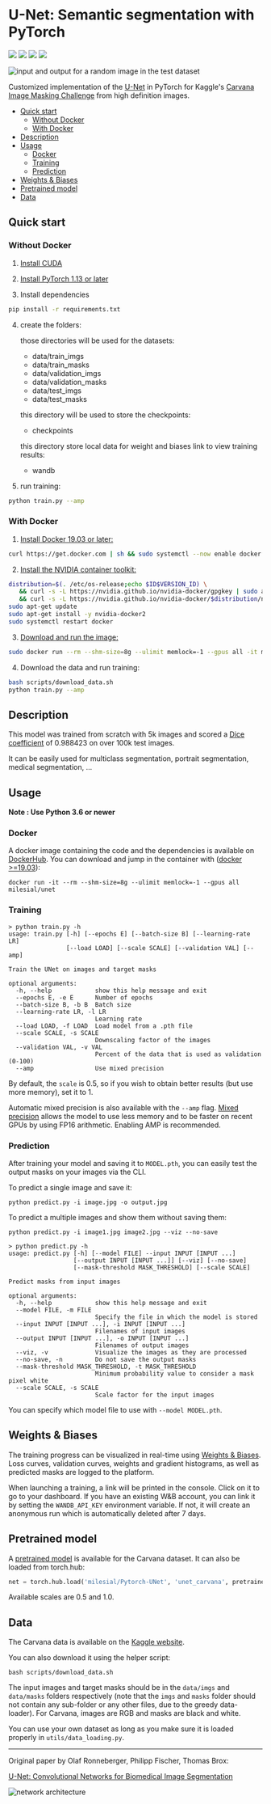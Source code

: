 # U-Net: Semantic segmentation with PyTorch
<a href="#"><img src="https://img.shields.io/github/actions/workflow/status/milesial/PyTorch-UNet/main.yml?logo=github&style=for-the-badge" /></a>
<a href="https://hub.docker.com/r/milesial/unet"><img src="https://img.shields.io/badge/docker%20image-available-blue?logo=Docker&style=for-the-badge" /></a>
<a href="https://pytorch.org/"><img src="https://img.shields.io/badge/PyTorch-v1.13+-red.svg?logo=PyTorch&style=for-the-badge" /></a>
<a href="#"><img src="https://img.shields.io/badge/python-v3.6+-blue.svg?logo=python&style=for-the-badge" /></a>

![input and output for a random image in the test dataset](https://i.imgur.com/GD8FcB7.png)


Customized implementation of the [U-Net](https://arxiv.org/abs/1505.04597) in PyTorch for Kaggle's [Carvana Image Masking Challenge](https://www.kaggle.com/c/carvana-image-masking-challenge) from high definition images.

- [Quick start](#quick-start)
  - [Without Docker](#without-docker)
  - [With Docker](#with-docker)
- [Description](#description)
- [Usage](#usage)
  - [Docker](#docker)
  - [Training](#training)
  - [Prediction](#prediction)
- [Weights & Biases](#weights--biases)
- [Pretrained model](#pretrained-model)
- [Data](#data)

## Quick start

### Without Docker

1. [Install CUDA](https://developer.nvidia.com/cuda-downloads)

2. [Install PyTorch 1.13 or later](https://pytorch.org/get-started/locally/)

3. Install dependencies
```bash
pip install -r requirements.txt
```
4. create the folders:

   those directories will be used for the datasets:
   - data/train_imgs
   - data/train_masks
   - data/validation_imgs
   - data/validation_masks
   - data/test_imgs
   - data/test_masks

   this directory will be used to store the checkpoints:
   - checkpoints

  
   this directory store local data for weight and biases link to view training results:
   - wandb
     
      
    
6. run training:
```bash
python train.py --amp
```

### With Docker

1. [Install Docker 19.03 or later:](https://docs.docker.com/get-docker/)
```bash
curl https://get.docker.com | sh && sudo systemctl --now enable docker
```
2. [Install the NVIDIA container toolkit:](https://docs.nvidia.com/datacenter/cloud-native/container-toolkit/install-guide.html)
```bash
distribution=$(. /etc/os-release;echo $ID$VERSION_ID) \
   && curl -s -L https://nvidia.github.io/nvidia-docker/gpgkey | sudo apt-key add - \
   && curl -s -L https://nvidia.github.io/nvidia-docker/$distribution/nvidia-docker.list | sudo tee /etc/apt/sources.list.d/nvidia-docker.list
sudo apt-get update
sudo apt-get install -y nvidia-docker2
sudo systemctl restart docker
```
3. [Download and run the image:](https://hub.docker.com/repository/docker/milesial/unet)
```bash
sudo docker run --rm --shm-size=8g --ulimit memlock=-1 --gpus all -it milesial/unet
```

4. Download the data and run training:
```bash
bash scripts/download_data.sh
python train.py --amp
```

## Description
This model was trained from scratch with 5k images and scored a [Dice coefficient](https://en.wikipedia.org/wiki/S%C3%B8rensen%E2%80%93Dice_coefficient) of 0.988423 on over 100k test images.

It can be easily used for multiclass segmentation, portrait segmentation, medical segmentation, ...


## Usage
**Note : Use Python 3.6 or newer**

### Docker

A docker image containing the code and the dependencies is available on [DockerHub](https://hub.docker.com/repository/docker/milesial/unet).
You can download and jump in the container with ([docker >=19.03](https://docs.docker.com/get-docker/)):

```console
docker run -it --rm --shm-size=8g --ulimit memlock=-1 --gpus all milesial/unet
```


### Training

```console
> python train.py -h
usage: train.py [-h] [--epochs E] [--batch-size B] [--learning-rate LR]
                [--load LOAD] [--scale SCALE] [--validation VAL] [--amp]

Train the UNet on images and target masks

optional arguments:
  -h, --help            show this help message and exit
  --epochs E, -e E      Number of epochs
  --batch-size B, -b B  Batch size
  --learning-rate LR, -l LR
                        Learning rate
  --load LOAD, -f LOAD  Load model from a .pth file
  --scale SCALE, -s SCALE
                        Downscaling factor of the images
  --validation VAL, -v VAL
                        Percent of the data that is used as validation (0-100)
  --amp                 Use mixed precision
```

By default, the `scale` is 0.5, so if you wish to obtain better results (but use more memory), set it to 1.

Automatic mixed precision is also available with the `--amp` flag. [Mixed precision](https://arxiv.org/abs/1710.03740) allows the model to use less memory and to be faster on recent GPUs by using FP16 arithmetic. Enabling AMP is recommended.


### Prediction

After training your model and saving it to `MODEL.pth`, you can easily test the output masks on your images via the CLI.

To predict a single image and save it:

`python predict.py -i image.jpg -o output.jpg`

To predict a multiple images and show them without saving them:

`python predict.py -i image1.jpg image2.jpg --viz --no-save`

```console
> python predict.py -h
usage: predict.py [-h] [--model FILE] --input INPUT [INPUT ...] 
                  [--output INPUT [INPUT ...]] [--viz] [--no-save]
                  [--mask-threshold MASK_THRESHOLD] [--scale SCALE]

Predict masks from input images

optional arguments:
  -h, --help            show this help message and exit
  --model FILE, -m FILE
                        Specify the file in which the model is stored
  --input INPUT [INPUT ...], -i INPUT [INPUT ...]
                        Filenames of input images
  --output INPUT [INPUT ...], -o INPUT [INPUT ...]
                        Filenames of output images
  --viz, -v             Visualize the images as they are processed
  --no-save, -n         Do not save the output masks
  --mask-threshold MASK_THRESHOLD, -t MASK_THRESHOLD
                        Minimum probability value to consider a mask pixel white
  --scale SCALE, -s SCALE
                        Scale factor for the input images
```
You can specify which model file to use with `--model MODEL.pth`.

## Weights & Biases

The training progress can be visualized in real-time using [Weights & Biases](https://wandb.ai/).  Loss curves, validation curves, weights and gradient histograms, as well as predicted masks are logged to the platform.

When launching a training, a link will be printed in the console. Click on it to go to your dashboard. If you have an existing W&B account, you can link it
 by setting the `WANDB_API_KEY` environment variable. If not, it will create an anonymous run which is automatically deleted after 7 days.


## Pretrained model
A [pretrained model](https://github.com/milesial/Pytorch-UNet/releases/tag/v3.0) is available for the Carvana dataset. It can also be loaded from torch.hub:

```python
net = torch.hub.load('milesial/Pytorch-UNet', 'unet_carvana', pretrained=True, scale=0.5)
```
Available scales are 0.5 and 1.0.

## Data
The Carvana data is available on the [Kaggle website](https://www.kaggle.com/c/carvana-image-masking-challenge/data).

You can also download it using the helper script:

```
bash scripts/download_data.sh
```

The input images and target masks should be in the `data/imgs` and `data/masks` folders respectively (note that the `imgs` and `masks` folder should not contain any sub-folder or any other files, due to the greedy data-loader). For Carvana, images are RGB and masks are black and white.

You can use your own dataset as long as you make sure it is loaded properly in `utils/data_loading.py`.


---

Original paper by Olaf Ronneberger, Philipp Fischer, Thomas Brox:

[U-Net: Convolutional Networks for Biomedical Image Segmentation](https://arxiv.org/abs/1505.04597)

![network architecture](https://i.imgur.com/jeDVpqF.png)
